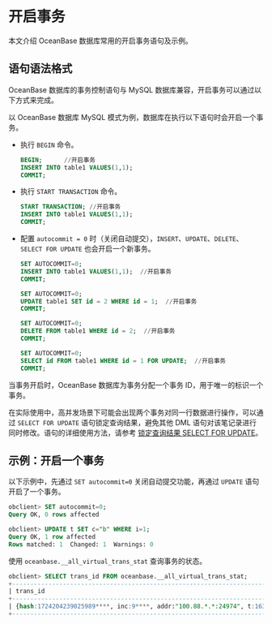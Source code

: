 # 开启事务

本文介绍 OceanBase 数据库常用的开启事务语句及示例。

## 语句语法格式

OceanBase 数据库的事务控制语句与 MySQL 数据库兼容，开启事务可以通过以下方式来完成。

以 OceanBase 数据库 MySQL 模式为例，数据库在执行以下语句时会开启一个事务。

* 执行 `BEGIN` 命令。

  ```sql
  BEGIN;      //开启事务
  INSERT INTO table1 VALUES(1,1);  
  COMMIT;
  ```

* 执行 `START TRANSACTION` 命令。

  ```sql
  START TRANSACTION; //开启事务
  INSERT INTO table1 VALUES(1,1);  
  COMMIT;
  ```

* 配置 `autocommit = 0` 时（关闭自动提交），`INSERT`、`UPDATE`、`DELETE`、`SELECT FOR UPDATE` 也会开启一个新事务。

  ```sql
  SET AUTOCOMMIT=0;
  INSERT INTO table1 VALUES(1,1);  //开启事务
  COMMIT;
  
  SET AUTOCOMMIT=0;
  UPDATE table1 SET id = 2 WHERE id = 1;  //开启事务
  COMMIT;
  
  SET AUTOCOMMIT=0;
  DELETE FROM table1 WHERE id = 2;  //开启事务
  COMMIT;
  
  SET AUTOCOMMIT=0;
  SELECT id FROM table1 WHERE id = 1 FOR UPDATE;  //开启事务
  COMMIT;
  ```

当事务开启时，OceanBase 数据库为事务分配一个事务 ID，用于唯一的标识一个事务。

在实际使用中，高并发场景下可能会出现两个事务对同一行数据进行操作，可以通过 `SELECT FOR UPDATE` 语句锁定查询结果，避免其他 DML 语句对该笔记录进行同时修改。语句的详细使用方法，请参考 [锁定查询结果 SELECT FOR UPDATE](../../4.query/9.use-operators-and-functions-in-queries/10.lock-query-results-select-for-update.md)。

## 示例：开启一个事务

以下示例中，先通过 `SET autocommit=0` 关闭自动提交功能，再通过 `UPDATE` 语句开启了一个事务。

```sql
obclient> SET autocommit=0;
Query OK, 0 rows affected 

obclient> UPDATE t SET c="b" WHERE i=1;
Query OK, 1 row affected 
Rows matched: 1  Changed: 1  Warnings: 0
```

使用 `oceanbase.__all_virtual_trans_stat` 查询事务的状态。

```sql
obclient> SELECT trans_id FROM oceanbase.__all_virtual_trans_stat;
+-----------------------------------------------------------------------------------------+
| trans_id                                                                                |
+-----------------------------------------------------------------------------------------+
| {hash:1724204239025989****, inc:9****, addr:"100.88.*.*:24974", t:163263662353****} |
+-----------------------------------------------------------------------------------------+
```
